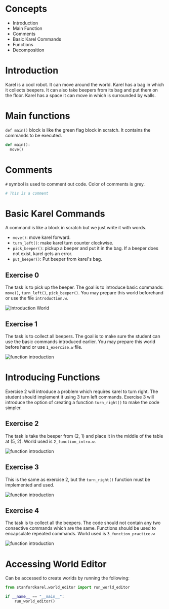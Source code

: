 # Concepts
* Introduction
* Main Function
* Comments
* Basic Karel Commands
* Functions
* Decomposition


# Introduction

Karel is a cool robot. It can move around the world. Karel has a bag in which it collects beepers. It can also take beepers from its bag and put them on the floor. Karel has a space it can move in which is surrounded by walls.

# Main functions

`def main()` block is like the green flag block in scratch. It contains the commands to be executed.

```python
def main():
  move()
```

# Comments

`#` symbol is used to comment out code. Color of comments is grey.
```python
# This is a comment
```


# Basic Karel Commands

A command is like a block in scratch but we just write it with words.

* `move()`: move karel forward.
* `turn_left()`: make karel turn counter clockwise.
* `pick_beeper()`: pickup a beeper and put it in the bag. If a beeper does not exist, karel gets an error.
* `put_beeper()`: Put beeper from karel's bag.

##  Exercise 0

  The task is to pick up the beeper. The goal is to introduce basic commands: `move()`, `turn_left()`, `pick_beeper()`. You may prepare this world beforehand or use the file `introduction.w`.

  ![Introduction World](images/introduction.png)

## Exercise 1

  The task is to collect all beepers. The goal is to make sure the student can use the basic commands introduced earlier. You may prepare this world before hand or use `1_exercise.w` file.

  ![function introduction](images/1_exercise.png)


# Introducing Functions

Exercise 2 will introduce a problem which requires karel to turn right. The student should implement it using 3 turn left commands. Exercise 3 will introduce the option of creating a function `turn_right()` to make the code simpler.

## Exercise 2

The task is take the beeper from (2, 1) and place it in the middle of the table at (5, 2). World used is `2_function_intro.w`.

![function introduction](images/2_function_intro.png)

## Exercise 3

This is the same as exercise 2, but the `turn_right()` function must be implemented and used.

![function introduction](images/2_function_intro.png)


## Exercise 4

  The task is to collect all the beepers. The code should not contain any two consective commands which are the same. Functions should be used to encapsulate repeated commands. World used is `3_function_practice.w`

  ![function introduction](images/3_function_practice.png)

# Accessing World Editor

Can be accessed to create worlds by running the following:

```python
from stanfordkarel.world_editor import run_world_editor

if __name__ == "__main__":
    run_world_editor()
```
